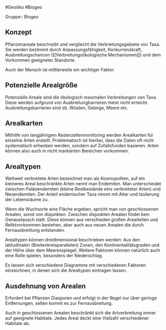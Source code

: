 #Geoöko #Biogeo

Gruppe:: Biogeo

## Konzept

Pflanzenareale beschreibt und vergliecht die Verbreitungsgebiete von Taxa. Sie werden bestimmt durch Anpassungsfähigkeit, Konkurrenzkraft, Ausbreitungschancen ([[Verbreitungsökologische Mechanismen]]) und dem Vorkommen geeigneter Standorte.

Auch der Mensch ist mittlerweile ein wichtiger Faktor.

## Potenzielle Arealgröße

Potenzielle Areale sind die ökologisch maximalen Verbreitungen von Taxa. Diese werden aufgrund von Ausbreitungbarrieren meist nicht erreicht. Ausbreitungsbarrieren sind zb. Wüsten, Gebirge, Meere etc.

## Arealkarten

Mithilfe von langjährigem Rasterzellenmonitoring werden Arealkarten für einzelne Arten erstellt. Problematisch ist hierbei, dass die Daten oft nicht systematisch erheoben werden, sondern auf Zufallsfunden basieren. Arten können also auch in nicht markierten Bereichen vorkommen.

## Arealtypen

Weltweit verbreitete Arten bezeichnet man als Kosmopoliten, auf ein kleineres Areal beschränkte Arten nennt man Endemiten. Man unterscheidet zwischen Paläoendemiten (kleine Restbestände eins verbreiteter Arten) und Neoendemiten. Der Anteil endemischer Taxa nimmt mit Alter und Isolierung der Lebensräume zu.

Wenn die Wuchsorte eine Fläche ergeben, spricht man von geschlossenen Arealen, sonst von disjunkten. Zwischen disjunkten Arealen findet kein Genaustausch statt. Diese können aus verschieden großen Arealteilen und Reliktvorkommen bestehen, aber auch aus neuen Arealen die durch Fernausbreiitung entstanden.

Arealtypen können dreidimensional beschrieben werden: Aus den latitudinalen (Breitenkreisparallelen)  Zonen, den Kontinentalitätsgraden und der Höhe über dem Meeresspiegel. Weitere Faktoren können natürlich auch eine Rolle spielen, besonders der Niederschlag.

Es lassen sich verschiedene Diagramme mit verschiedenen Faktoren einzeichnen, in denen sich die Arealtypen eintragen lassen.

## Ausdehnung von Arealen

Erfordert bei Pflanzen Diasporen und erfolgt in der Regel nur über geringe Entfernungen, selten kommt es zur Fernausbreitung.

Auch in geschlossenen Arealen beschränkt sich die Artverbreitung immer auf geeignete Habitate. Jedes Areal deckt eine Vielzahl verschiedener Habitate ab.